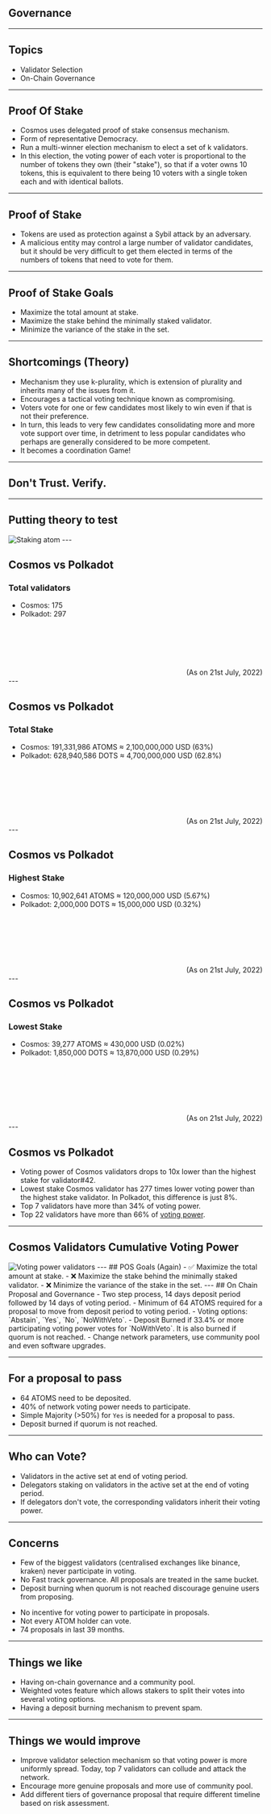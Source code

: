 <!-- .slide: data-background-color="#8D3AED" -->

## Governance

<!-- **Goal:** Evaluate the use of governance in this project; name at least two things you like and two things you would want to improve. -->

<!-- - How does this project solve the collective decision making problem? -->

<!-- - What are the structures of governance in this project? How are changes proposed and voted on? -->

<!-- - What voting mechanisms are used in this project? -->

<!-- - Who is allowed to vote in this project? What are the voting criteria? -->

---

## Topics

- Validator Selection
- On-Chain Governance

---

## Proof Of Stake
- Cosmos uses delegated proof of stake consensus mechanism.
- Form of representative Democracy.
- Run a multi-winner election mechanism to elect a set of k validators.
- In this election, the voting power of each voter is proportional to the number of tokens they own (their "stake"), so that if a voter owns 10 tokens, this is equivalent to there being 10 voters with a single token each and with identical ballots.

---

## Proof of Stake
- Tokens are used as protection against a Sybil attack by an adversary.
- A malicious entity may control a large number of validator candidates, but it should be very difficult to get them elected in terms of the numbers of tokens that need to vote for them.
---

## Proof of Stake Goals
- Maximize the total amount at stake.
- Maximize the stake behind the minimally staked validator.
- Minimize the variance of the stake in the set.
---

## Shortcomings (Theory)
- Mechanism they use k-plurality, which is extension of plurality and inherits many of the issues from it.
- Encourages a tactical voting technique known as compromising.
- Voters vote for one or few candidates most likely to win even if that is not their preference. 
- In turn, this leads to very few candidates consolidating more and more vote support over time, in detriment to less popular candidates who perhaps are generally considered to be more competent.
- It becomes a coordination Game!
---

## Don't Trust. Verify.
---
## Putting theory to test
<img src="../../assets/img/3-Governance/atom-staking.png" alt="Staking atom">
---

## Cosmos vs Polkadot
### Total validators
- Cosmos: 175
- Polkadot: 297  
</br></br></br></br></br>
<div style="text-align: right"> (As on 21st July, 2022) </div>
---

## Cosmos vs Polkadot
### Total Stake
- Cosmos: 191,331,986 ATOMS ≈ 2,100,000,000 USD (63%)
- Polkadot: 628,940,586 DOTS ≈ 4,700,000,000 USD (62.8%)
  
</br></br></br></br></br>
<div style="text-align: right"> (As on 21st July, 2022) </div>
---

## Cosmos vs Polkadot
### Highest Stake
- Cosmos: 10,902,641 ATOMS ≈ 120,000,000 USD (5.67%)
- Polkadot: 2,000,000 DOTS ≈ 15,000,000 USD (0.32%)
    
</br></br></br></br></br>
<div style="text-align: right"> (As on 21st July, 2022) </div>
---

## Cosmos vs Polkadot
### Lowest Stake
- Cosmos: 39,277 ATOMS ≈ 430,000 USD (0.02%)
- Polkadot: 1,850,000 DOTS ≈ 13,870,000 USD (0.29%)
  
</br></br></br></br></br>
<div style="text-align: right"> (As on 21st July, 2022) </div>
---


## Cosmos vs Polkadot
- Voting power of Cosmos validators drops to 10x lower than the highest stake for validator#42.
- Lowest stake Cosmos validator has 277 times lower voting power than the highest stake validator. In Polkadot, this difference is just 8%.
- Top 7 validators have more than 34% of voting power.
- Top 22 validators have more than 66% of [voting power](https://www.mintscan.io/cosmos/validators).

---

## Cosmos Validators Cumulative Voting Power
<img src="../../assets/img/3-Governance/validator-voting-power.png" alt="Voting power validators">
---
## POS Goals (Again)
- ✅ Maximize the total amount at stake. <!-- 63% of ATOM tokens are staked -->
- ❌ Maximize the stake behind the minimally staked validator.
- ❌ Minimize the variance of the stake in the set.
---
## On Chain Proposal and Governance
- Two step process, 14 days deposit period followed by 14 days of voting period.
- Minimum of 64 ATOMS required for a proposal to move from deposit period to voting period. <!-- down from 512 ATOMS-->
- Voting options: `Abstain`, `Yes`, `No`, `NoWithVeto`.
- Deposit Burned if 33.4% or more participating voting power votes for `NoWithVeto`. It is also burned if quorum is not reached.
- Change network parameters, use community pool and even software upgrades. <!-- through splitting the upgrade into signal and switch-->

---

## For a proposal to pass
- 64 ATOMS need to be deposited.
- 40% of network voting power needs to participate.
- Simple Majority (>50%) for `Yes` is needed for a proposal to pass.
- Deposit burned if quorum is not reached.

---

## Who can Vote?
- Validators in the active set at end of voting period.
- Delegators staking on validators in the active set at the end of voting period.
- If delegators don't vote, the corresponding validators inherit their voting power.
---
## Concerns
- Few of the biggest validators (centralised exchanges like binance, kraken) never participate in voting.
- No Fast track governance. All proposals are treated in the same bucket.
- Deposit burning when quorum is not reached discourage genuine users from proposing. 
<!-- https://hub.cosmos.network/main/governance/process.html -->
- No incentive for voting power to participate in proposals.
- Not every ATOM holder can vote.
- 74 proposals in last 39 months.
---

## Things we like
- Having on-chain governance and a community pool.
- Weighted votes feature which allows stakers to split their votes into several voting options.
- Having a deposit burning mechanism to prevent spam.

---
## Things we would improve
- Improve validator selection mechanism so that voting power is more uniformly spread. Today, top 7 validators can collude and attack the network.
- Encourage more genuine proposals and more use of community pool.
- Add different tiers of governance proposal that require different timeline based on risk assessment.

